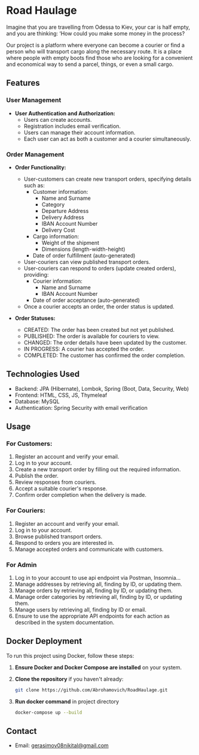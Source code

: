 # Road Haulage

Imagine that you are travelling from Odessa to Kiev, your car is half empty, and you are thinking:
‘How could you make some money in the process?

Our project is a platform where everyone can become a courier or find a person
who will transport cargo along the necessary route.
It is a place where people with empty boots find those who are looking for a
convenient and economical way to send a parcel, things, or even a small cargo.

## Features

### User Management
*   **User Authentication and Authorization:**
    *   Users can create accounts.
    *   Registration includes email verification.
    *   Users can manage their account information.    
    *   Each user can act as both a customer and a courier simultaneously.

### Order Management
*   **Order Functionality:**
    *   User-customers can create new transport orders, specifying details such as:
        * Customer information:
            * Name and Surname
            * Category
            * Departure Address
            * Delivery Address
            * IBAN Account Number
            * Delivery Cost
        * Cargo information:
            * Weight of the shipment
            * Dimensions (length-width-height)
        * Date of order fulfillment (auto-generated)
    *   User-couriers can view published transport orders.
    *   User-couriers can respond to orders (update created orders), providing:
        * Courier information:
            * Name and Surname
            * IBAN Account Number
        * Date of order acceptance (auto-generated)
    *   Once a courier accepts an order, the order status is updated.

*   **Order Statuses:**
    *   CREATED: The order has been created but not yet published.
    *   PUBLISHED: The order is available for couriers to view.
    *   CHANGED: The order details have been updated by the customer.
    *   IN PROGRESS: A courier has accepted the order.
    *   COMPLETED: The customer has confirmed the order completion.

## Technologies Used

*   Backend: JPA (Hibernate), Lombok, Spring (Boot, Data, Security, Web)
*   Frontend: HTML, CSS, JS, Thymeleaf
*   Database: MySQL
*   Authentication: Spring Security with email verification

## Usage

### For Customers:
1. Register an account and verify your email.
2. Log in to your account.
3. Create a new transport order by filling out the required information.
4. Publish the order.
5. Review responses from couriers.
6. Accept a suitable courier's response.
7. Confirm order completion when the delivery is made.

### For Couriers:
1. Register an account and verify your email.
2. Log in to your account.
3. Browse published transport orders.
4. Respond to orders you are interested in.
5. Manage accepted orders and communicate with customers.

### For Admin
1. Log in to your account to use api endpoint via Postman, Insomnia...
2. Manage addresses by retrieving all, finding by ID, or updating them.
3. Manage orders by retrieving all, finding by ID, or updating them.
4. Manage order categories by retrieving all, finding by ID, or updating them.
5. Manage users by retrieving all, finding by ID or email.
6. Ensure to use the appropriate API endpoints for each action as described in the system documentation.

## Docker Deployment

To run this project using Docker, follow these steps:

1. **Ensure Docker and Docker Compose are installed** on your system.

2. **Clone the repository** if you haven't already:
   ```bash
   git clone https://github.com/Abrohamovich/RoadHaulage.git

3. **Run docker command** in project directory
   ```bash
   docker-compose up --build
   
## Contact

* Email: gerasimov08nikital@gmail.com
